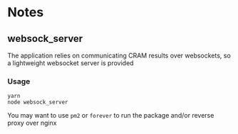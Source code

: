 # Notes

## websock_server

The application relies on communicating CRAM results over websockets, so a lightweight websocket server is provided

### Usage

    yarn
    node websock_server

You may want to use `pm2` or `forever` to run the package and/or reverse proxy over nginx

